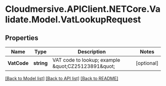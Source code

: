 # Cloudmersive.APIClient.NETCore.Validate.Model.VatLookupRequest
## Properties

Name | Type | Description | Notes
------------ | ------------- | ------------- | -------------
**VatCode** | **string** | VAT code to lookup; example \&quot;CZ25123891\&quot; | [optional] 

[[Back to Model list]](../README.md#documentation-for-models) [[Back to API list]](../README.md#documentation-for-api-endpoints) [[Back to README]](../README.md)

